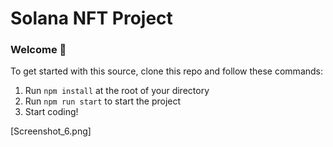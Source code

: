 # Solana NFT Project

### **Welcome 👋**
To get started with this source, clone this repo and follow these commands:

1. Run `npm install` at the root of your directory
2. Run `npm run start` to start the project
3. Start coding!

[Screenshot_6.png]